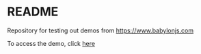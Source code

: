 # README

Repository for testing out demos from https://www.babylonjs.com

To access the demo, click [here](https://nathanielng.github.io/babylonjsdemo/demo_01.html)
